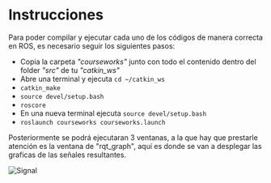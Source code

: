 # Instrucciones
Para poder compilar y ejecutar cada uno de los códigos de manera correcta en ROS, es necesario seguir los siguientes pasos:

 - Copia la carpeta *"courseworks"* junto con todo el contenido dentro del folder *"src"* de tu *"catkin_ws"*
 - Abre una terminal y ejecuta `cd ~/catkin_ws`
 - `catkin_make`
 - `source devel/setup.bash`
 - `roscore`
 - En una nueva terminal ejecuta `source devel/setup.bash`
 - `roslaunch courseworks courseworks.launch`
 
 Posteriormente  se podrá ejecutaran 3 ventanas, a la que hay que prestarle atención es la ventana de "rqt_graph", aquí es donde se van a desplegar las graficas de las señales resultantes.
 
![Signal](https://user-images.githubusercontent.com/70008088/220212843-0b564258-061d-4cf9-8ad9-a7041b4e6afd.png)
